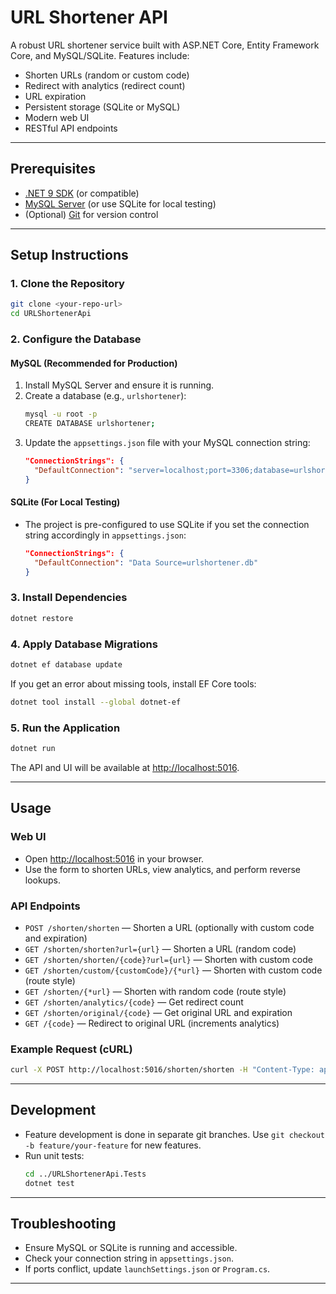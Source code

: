 # URL Shortener API

A robust URL shortener service built with ASP.NET Core, Entity Framework Core, and MySQL/SQLite. Features include:
- Shorten URLs (random or custom code)
- Redirect with analytics (redirect count)
- URL expiration
- Persistent storage (SQLite or MySQL)
- Modern web UI
- RESTful API endpoints

---

## Prerequisites

- [.NET 9 SDK](https://dotnet.microsoft.com/en-us/download/dotnet/9.0) (or compatible)
- [MySQL Server](https://dev.mysql.com/downloads/mysql/) (or use SQLite for local testing)
- (Optional) [Git](https://git-scm.com/) for version control

---

## Setup Instructions

### 1. Clone the Repository
```sh
git clone <your-repo-url>
cd URLShortenerApi
```

### 2. Configure the Database

#### MySQL (Recommended for Production)
1. Install MySQL Server and ensure it is running.
2. Create a database (e.g., `urlshortener`):
   ```sh
   mysql -u root -p
   CREATE DATABASE urlshortener;
   ```
3. Update the `appsettings.json` file with your MySQL connection string:
   ```json
   "ConnectionStrings": {
     "DefaultConnection": "server=localhost;port=3306;database=urlshortener;user=root;password=YOUR_PASSWORD;"
   }
   ```

#### SQLite (For Local Testing)
- The project is pre-configured to use SQLite if you set the connection string accordingly in `appsettings.json`:
   ```json
   "ConnectionStrings": {
     "DefaultConnection": "Data Source=urlshortener.db"
   }
   ```

### 3. Install Dependencies
```sh
dotnet restore
```

### 4. Apply Database Migrations
```sh
dotnet ef database update
```
If you get an error about missing tools, install EF Core tools:
```sh
dotnet tool install --global dotnet-ef
```

### 5. Run the Application
```sh
dotnet run
```
The API and UI will be available at [http://localhost:5016](http://localhost:5016).

---

## Usage

### Web UI
- Open [http://localhost:5016](http://localhost:5016) in your browser.
- Use the form to shorten URLs, view analytics, and perform reverse lookups.

### API Endpoints
- `POST /shorten/shorten` — Shorten a URL (optionally with custom code and expiration)
- `GET /shorten/shorten?url={url}` — Shorten a URL (random code)
- `GET /shorten/shorten/{code}?url={url}` — Shorten with custom code
- `GET /shorten/custom/{customCode}/{*url}` — Shorten with custom code (route style)
- `GET /shorten/{*url}` — Shorten with random code (route style)
- `GET /shorten/analytics/{code}` — Get redirect count
- `GET /shorten/original/{code}` — Get original URL and expiration
- `GET /{code}` — Redirect to original URL (increments analytics)

### Example Request (cURL)
```sh
curl -X POST http://localhost:5016/shorten/shorten -H "Content-Type: application/json" -d '{"url": "https://example.com"}'
```

---

## Development

- Feature development is done in separate git branches. Use `git checkout -b feature/your-feature` for new features.
- Run unit tests:
  ```sh
  cd ../URLShortenerApi.Tests
  dotnet test
  ```

---

## Troubleshooting
- Ensure MySQL or SQLite is running and accessible.
- Check your connection string in `appsettings.json`.
- If ports conflict, update `launchSettings.json` or `Program.cs`.

---
